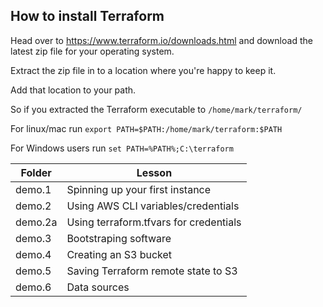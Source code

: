 ## How to install Terraform

Head over to https://www.terraform.io/downloads.html and download the latest zip file for your operating system.

Extract the zip file in to a location where you're happy to keep it.

Add that location to your path.

So if you extracted the Terraform executable to `/home/mark/terraform/`

For linux/mac run `export PATH=$PATH:/home/mark/terraform:$PATH`

For Windows users run ```set PATH=%PATH%;C:\terraform```

Folder | Lesson
------------ | -------------
demo.1 | Spinning up your first instance
demo.2 | Using AWS CLI variables/credentials
demo.2a | Using terraform.tfvars for credentials
demo.3 | Bootstraping software
demo.4 | Creating an S3 bucket
demo.5 | Saving Terraform remote state to S3
demo.6 | Data sources

